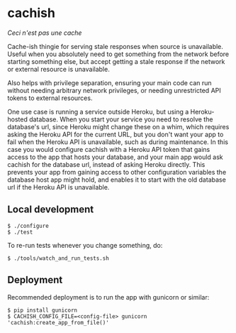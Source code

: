 # cachish

*Ceci n'est pas une cache*

Cache-ish thingie for serving stale responses when source is unavailable. Useful when you absolutely need to get something from the network before starting something else, but accept getting a stale response if the network or external resource is unavailable.

Also helps with privilege separation, ensuring your main code can run without needing arbitrary network privileges, or needing unrestricted API tokens to external resources.

One use case is running a service outside Heroku, but using a Heroku-hosted database. When you start your service you need to resolve the database's url, since Heroku might change these on a whim, which requires asking the Heroku API for the current URL, but you don't want your app to fail when the Heroku API is unavailable, such as during maintenance. In this case you would configure cachish with a Heroku API token that gains access to the app that hosts your database, and your main app would ask cachish for the database url, instead of asking Heroku directly. This prevents your app from gaining access to other configuration variables the database host app might hold, and enables it to start with the old database url if the Heroku API is unavailable.


Local development
-----------------

    $ ./configure
    $ ./test

To re-run tests whenever you change something, do:

    $ ./tools/watch_and_run_tests.sh


Deployment
----------

Recommended deployment is to run the app with gunicorn or similar:

    $ pip install gunicorn
    $ CACHISH_CONFIG_FILE=<config-file> gunicorn 'cachish:create_app_from_file()'
